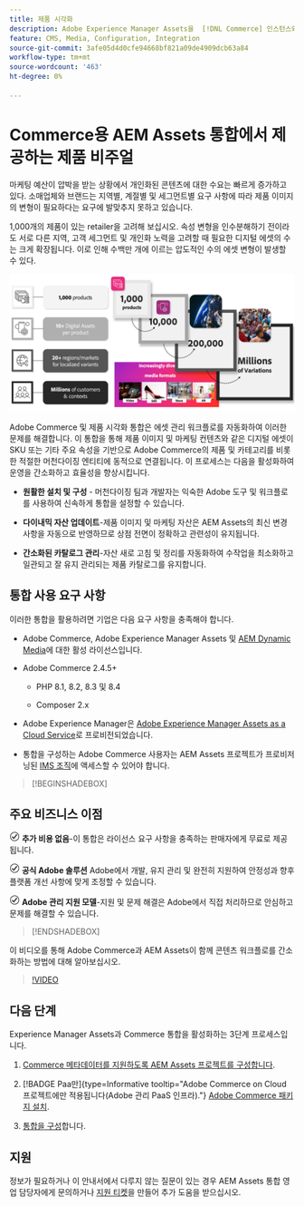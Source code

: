 ```yaml
---
title: 제품 시각화
description: Adobe Experience Manager Assets을  [!DNL Commerce] 인스턴스와 통합하여 Commerce 스토어프론트용 미디어 파일을 만들고 관리하는 방법에 대해 알아봅니다.
feature: CMS, Media, Configuration, Integration
source-git-commit: 3afe05d4d0cfe94668bf821a09de4909dcb63a84
workflow-type: tm+mt
source-wordcount: '463'
ht-degree: 0%

---
```



# Commerce용 AEM Assets 통합에서 제공하는 제품 비주얼

마케팅 예산이 압박을 받는 상황에서 개인화된 콘텐츠에 대한 수요는 빠르게 증가하고 있다. 소매업체와 브랜드는 지역별, 계절별 및 세그먼트별 요구 사항에 따라 제품 이미지의 변형이 필요하다는 요구에 발맞추지 못하고 있습니다.

1,000개의 제품이 있는 retailer을 고려해 보십시오. 속성 변형을 인수분해하기 전이라도 서로 다른 지역, 고객 세그먼트 및 개인화 노력을 고려할 때 필요한 디지털 에셋의 수는 크게 확장됩니다. 이로 인해 수백만 개에 이르는 압도적인 수의 에셋 변형이 발생할 수 있다.

![확인](assets/product-visuals-example.png)

Adobe Commerce 및 제품 시각화 통합은 에셋 관리 워크플로를 자동화하여 이러한 문제를 해결합니다. 이 통합을 통해 제품 이미지 및 마케팅 컨텐츠와 같은 디지털 에셋이 SKU 또는 기타 주요 속성을 기반으로 Adobe Commerce의 제품 및 카테고리를 비롯한 적절한 머천다이징 엔티티에 동적으로 연결됩니다. 이 프로세스는 다음을 활성화하여 운영을 간소화하고 효율성을 향상시킵니다.

* **원활한 설치 및 구성** - 머천다이징 팀과 개발자는 익숙한 Adobe 도구 및 워크플로를 사용하여 신속하게 통합을 설정할 수 있습니다.

* **다이내믹 자산 업데이트**-제품 이미지 및 마케팅 자산은 AEM Assets의 최신 변경 사항을 자동으로 반영하므로 상점 전면이 정확하고 관련성이 유지됩니다.

* **간소화된 카탈로그 관리**-자산 새로 고침 및 정리를 자동화하여 수작업을 최소화하고 일관되고 잘 유지 관리되는 제품 카탈로그를 유지합니다.

## 통합 사용 요구 사항

이러한 통합을 활용하려면 기업은 다음 요구 사항을 충족해야 합니다.

* Adobe Commerce, Adobe Experience Manager Assets 및 [AEM Dynamic Media](https://experienceleague.adobe.com/en/docs/experience-manager-65/content/assets/dynamic/administering-dynamic-media)에 대한 활성 라이선스입니다.

* Adobe Commerce 2.4.5+

   * PHP 8.1, 8.2, 8.3 및 8.4

   * Composer 2.x

* Adobe Experience Manager은 [Adobe Experience Manager Assets as a Cloud Service](https://experienceleague.adobe.com/ko/docs/experience-manager-cloud-service/content/assets/overview)로 프로비전되었습니다.

* 통합을 구성하는 Adobe Commerce 사용자는 AEM Assets 프로젝트가 프로비저닝된 [IMS 조직](https://experienceleague.adobe.com/en/docs/core-services/interface/administration/organizations#concept_EA8AEE5B02CF46ACBDAD6A8508646255)에 액세스할 수 있어야 합니다.

>[!BEGINSHADEBOX]

## 주요 비즈니스 이점

![확인](assets/icon-check.png) **추가 비용 없음**-이 통합은 라이선스 요구 사항을 충족하는 판매자에게 무료로 제공됩니다.

![확인](assets/icon-check.png) **공식 Adobe 솔루션** Adobe에서 개발, 유지 관리 및 완전히 지원하여 안정성과 향후 플랫폼 개선 사항에 맞게 조정할 수 있습니다.

![확인](assets/icon-check.png) **Adobe 관리 지원 모델**-지원 및 문제 해결은 Adobe에서 직접 처리하므로 안심하고 문제를 해결할 수 있습니다.

>[!ENDSHADEBOX]

이 비디오를 통해 Adobe Commerce과 AEM Assets이 함께 콘텐츠 워크플로를 간소화하는 방법에 대해 알아보십시오.

>[!VIDEO](https://video.tv.adobe.com/v/3447837)

## 다음 단계

Experience Manager Assets과 Commerce 통합을 활성화하는 3단계 프로세스입니다.

1. [Commerce 메타데이터를 지원하도록 AEM Assets 프로젝트를 구성합니다](get-started/configure-aem.md).

1. [!BADGE Paa만]{type=Informative tooltip="Adobe Commerce on Cloud 프로젝트에만 적용됩니다(Adobe 관리 PaaS 인프라)."} [Adobe Commerce 패키지 설치](get-started/configure-commerce.md).

1. [통합을 구성](get-started/setup-synchronization.md)합니다.

## 지원

정보가 필요하거나 이 안내서에서 다루지 않는 질문이 있는 경우 AEM Assets 통합 영업 담당자에게 문의하거나 [지원 티켓](https://experienceleague.adobe.com/docs/commerce-knowledge-base/kb/help-center-guide/magento-help-center-user-guide.html#submit-ticket)을 만들어 추가 도움을 받으십시오.

